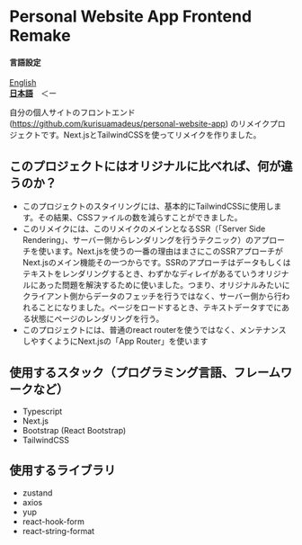 # Personal Website App Frontend Remake

#### 言語設定
[English](README.md)  
[**日本語**](README-JP.md)　＜ー  

自分の個人サイトのフロントエンド (https://github.com/kurisuamadeus/personal-website-app) のリメイクプロジェクトです。Next.jsとTailwindCSSを使ってリメイクを作りました。

## このプロジェクトにはオリジナルに比べれば、何が違うのか？
- このプロジェクトのスタイリングには、基本的にTailwindCSSに使用します。その結果、CSSファイルの数を減らすことができました。
- このリメイクには、このリメイクのメインとなるSSR（「Server Side Rendering」、サーバー側からレンダリングを行うテクニック）のアプローチを使います。Next.jsを使うの一番の理由はまさにこのSSRアプローチがNext.jsのメイン機能その一つからです。SSRのアプローチはデータもしくはテキストをレンダリングするとき、わずかなディレイがあるていうオリジナルにあった問題を解決するために使いました。つまり、オリジナルみたいにクライアント側からデータのフェッチを行うではなく、サーバー側から行われることになりました。ページをロードするとき、テキストデータすでにある状態にページのレンダリングを行う。
- このプロジェクトには、普通のreact routerを使うではなく、メンテナンスしやすくようにNext.jsの「App Router」を使います

## 使用するスタック（プログラミング言語、フレームワークなど）
- Typescript
- Next.js
- Bootstrap (React Bootstrap)
- TailwindCSS

## 使用するライブラリ
- zustand
- axios
- yup
- react-hook-form
- react-string-format

